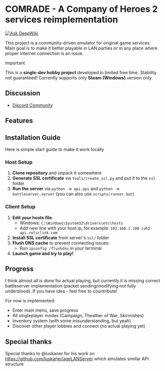 # COMRADE - A Company of Heroes 2 services reimplementation

[![Ask DeepWiki](https://deepwiki.com/badge.svg)](https://deepwiki.com/koteykaby/comrade)

This project is a community-driven emulator for original game services.
Main goal is to make it better playable in LAN parties or in any place where proper internet connection is an issue.

> [!IMPORTANT]
> This is a **single-dev hobby project** developed in limited free time. Stability not guaranteed!
> Currently supports only **Steam (Windows)** version only.

## Discussion

- [Discord Community](https://discord.gg/W4uRYPkZr2)

## Features

## Installation Guide

Here is simple start guide to make it work locally

### Host Setup

1. **Clone repository** and unpack it somewhere
2. **Generate SSL certificate** via `tools/create_ssl.py` and put it to the `ssl` folder
3. **Run the server** via `python -m api.api` and `python -m battleserver.server` (you can also use `scripts/runner.bat`)

### Client Setup

1. **Edit your hosts file**:
    - Windows: `C:\Windows\System32\drivers\etc\hosts`
    - Add new line with your host ip, for example: `192.168.1.100 coh2-api.reliclink.com`
2. **Install SSL certificate** from server's `ssl/` folder
3. **Flush DNS cache** to prevent connecting issues:
    - Run `ipconfig /flushdns` in your terminal
4. **Launch game and try to play!**

## Progress

I think almost all is done for actual playing, but currently it is missing correct battleserver implementation (packet sending/modifying not fully understood). If you have idea - feel free to countribute!

For now is implemented:

- Enter main menu, save progress
- All singleplayer modes (Campaign, Theather of War, Skirmishes)
- Inventory system (with some misunderstanding, but yeah)
- Discover other player lobbies and connect (no actual playing yet)

## Special thanks

Special thanks to @luskaner for his work on <https://github.com/luskaner/ageLANServer> which emulates similar API structure
